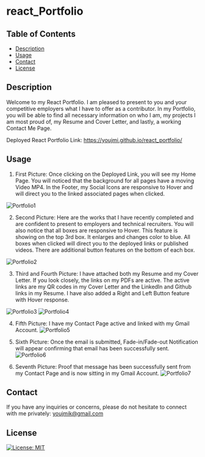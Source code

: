 # react_Portfolio


## Table of Contents

  * [Description](#description)
  * [Usage](#usage)
  * [Contact](#Contact)
  * [License](#license)


## Description

Welcome to my React Portfolio.  I am pleased to present to you and your competitive employers what I have to offer as a contributor. In my Portfolio, you will be able to find all necessary information on who I am, my projects I am most proud of, my Resume and Cover Letter, and lastly, a working Contact Me Page. 

Deployed React Portfolio Link: https://youjmi.github.io/react_portfolio/


## Usage 

1.  First Picture: Once clicking on the Deployed Link, you will see my Home Page. You will noticed that the background for all pages have a moving Video MP4.  In the Footer, my Social Icons are responsive to Hover and will direct you to the linked associated pages when clicked. 

![Portfolio1](https://user-images.githubusercontent.com/73494581/114088060-9fda8200-9882-11eb-959a-a870c4627149.png)

2.  Second Picture: Here are the works that I have recently completed and are confident to present to employers and technical recruiters. You will also notice that all boxes are responsive to Hover. This feature is showing on the top 3rd box. It enlarges and changes color to blue. All boxes when clicked will direct you to the deployed links or published videos. There are additional button features on the bottom of each box. 

![Portfolio2](https://user-images.githubusercontent.com/73494581/114088069-a1a44580-9882-11eb-90f1-0cb2b57600e4.png)

3. Third and Fourth Picture: I have attached both my Resume and my Cover Letter. If you look closely, the links on my PDFs are active. The active links are my QR codes in my Cover Letter and the LinkedIn and Github links in my Resume. 
I have also added a Right and Left Button feature with Hover response. 

![Portfolio3](https://user-images.githubusercontent.com/73494581/114088074-a36e0900-9882-11eb-886c-23602761bf50.png)
![Portfolio4](https://user-images.githubusercontent.com/73494581/114088080-a49f3600-9882-11eb-8bb4-5c576de05d69.png)

4. Fifth Picture: I have my Contact Page active and linked with my Gmail Account. 
![Portfolio5](https://user-images.githubusercontent.com/73494581/114088086-a668f980-9882-11eb-8a2e-b04f68feb765.png)

5. Sixth Picture: Once the email is submitted, Fade-in/Fade-out Notification will appear confirming that email has been successfully sent. 
![Portfolio6](https://user-images.githubusercontent.com/73494581/114088096-a79a2680-9882-11eb-89cb-23751571a5d9.png)

6. Seventh Picture: Proof that message has been successfully sent from my Contact Page and is now sitting in my Gmail Account.
![Portfolio7](https://user-images.githubusercontent.com/73494581/114088101-a963ea00-9882-11eb-9381-2c72cb2b720c.png)


## Contact

If you have any inquiries or concerns, please do not hesitate to connect with me privately:
youjmik@gmail.com


## License 
[![License: MIT](https://img.shields.io/badge/License-MIT-yellow.svg)](https://opensource.org/licenses/MIT)